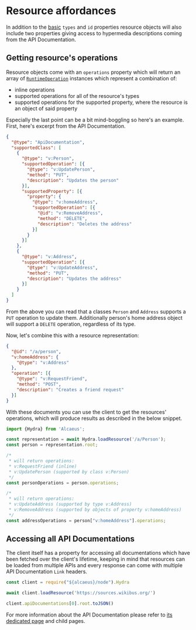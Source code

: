 # Resource affordances

In addition to the [basic](representations/resource-objects.md) `types` and `id` properties resource objects will also include two properties giving access to hypermedia descriptions coming from the API Documentation.

## Getting resource's operations

Resource objects come with an `operations` property which will return an array of [`RuntimeOperation`][op] instances which represent a combination of:

* inline operations
* supported operations for all of the resource's types
* supported operations for the supported property, where the resource is an object of said property

Especially the last point can be a bit mind-boggling so here's an example. First, here's excerpt from the API Documentation.

```json
{
  "@type": "ApiDocumentation",
  "supportedClass": [
    {
      "@type": "v:Person",
      "supportedOperation": [{
        "@type": "v:UpdatePerson",
        "method": "PUT",
        "description": "Updates the person"
      }],
      "supportedProperty": [{
        "property": {
          "@type": "v:homeAddress",
          "supportedOperation": [{
            "@id": "v:RemoveAddress",
            "method": "DELETE",
            "description": "Deletes the address"
          }]
        }
      }]
    },
    {
      "@type": "v:Address",
      "supportedOperation": [{
        "@type": "v:UpdateAddress",
        "method": "PUT",
        "description": "Updates the address"
      }]
    }
  ]
}
```

From the above you can read that a classes `Person` and `Address` supports a `PUT` operation to update them.
Additionally person's home address object will support a `DELETE` operation, regardless of its type.

Now, let's combine this with a resource representation:

```json
{
  "@id": "/a/person",
  "v:homeAddress": {
    "@type": "v:Address"
  },
  "operation": [{
    "@type": "v:RequestFriend",
    "method": "POST",
    "description": "Creates a friend request"
  }]
}
```

With these documents you can use the client to get the resources' operations, which will produce results as
described in the below snippet.


```js
import {Hydra} from 'Alcaeus';

const representation = await Hydra.loadResource('/a/Person');
const person = representation.root;

/*
 * will return operations:
 * v:RequestFriend (inline)
 * v:UpdatePerson (supported by class v:Person)
 */
const personOperations = person.operations;

/*
 * will return operations:
 * v:UpdateAddress (supported by type v:Address)
 * v:RemoveAddress (supported by objects of property v:homeAddress)
 */
const addressOperations = person["v:homeAddress"].operations;
```

## Accessing all API Documentations

The client itself has a property for accessing all documentations which have been fetched over the client's lifetime, keeping in mind that resources can be loaded from multiple APIs and every response can come with multiple API Documentation `Link` headers.

<run-kit>

```typescript
const client = require("${alcaeus}/node").Hydra

await client.loadResource('https://sources.wikibus.org/')

client.apiDocumentations[0].root.toJSON()
```

</run-kit>

For more information about the API Documentation please refer to [its dedicated page][doc] and child pages.

[op]: api-documentation/operation.md
[doc]: api-documentation/readme.md
